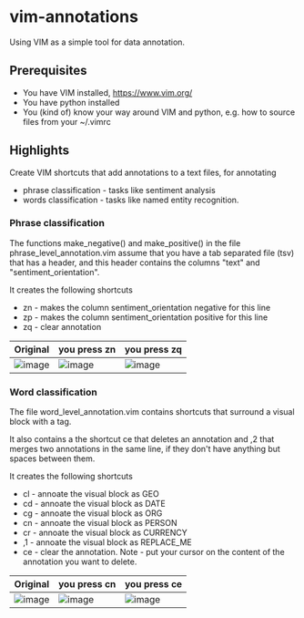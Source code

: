 # vim-annotations

Using VIM as a simple tool for data annotation.

## Prerequisites  

- You have VIM installed, https://www.vim.org/
- You have python installed
- You (kind of) know your way around VIM and python, e.g. how to source files from your ~/.vimrc

## Highlights 

Create VIM shortcuts that add annotations to a text files, for annotating
 - phrase classification - tasks like sentiment analysis
 - words classification - tasks like named entity recognition. 

### Phrase classification

The functions make_negative() and make_positive() in the file phrase_level_annotation.vim assume that you have a tab separated file (tsv) that has a header, and this header contains the columns "text" and "sentiment_orientation".

It creates the following shortcuts

- zn - makes the column sentiment_orientation negative for this line
- zp - makes the column sentiment_orientation positive for this line
- zq - clear annotation

| Original | you press zn | you press zq |
| -------- | ------------ | ------------ |
| ![image](https://github.com/user-attachments/assets/6f908aa7-de2c-4658-aea1-5a0a6dde0a9f) | ![image](https://github.com/user-attachments/assets/df5e827d-8a36-4cc3-99ad-c26169fcac30) | ![image](https://github.com/user-attachments/assets/27348530-604f-438c-b612-1493fb601dcb) |



### Word classification

The file word_level_annotation.vim contains shortcuts that surround a visual block with a tag.

It also contains a the shortcut ce that deletes an annotation and ,2 that merges two annotations in the same line, if they don't have anything but spaces between them.

It creates the following shortcuts

- cl - annoate the visual block as GEO
- cd - annoate the visual block as DATE
- cg - annoate the visual block as ORG
- cn - annoate the visual block as PERSON
- cr - annoate the visual block as CURRENCY
- ,1 - annoate the visual block as REPLACE_ME
- ce - clear the annotation. Note - put your cursor on the content of the annotation you want to delete. 

| Original | you press cn | you press ce |
| -------- | ------------ | ------------ |
| ![image](https://github.com/user-attachments/assets/5a756b6b-281a-44e4-8b46-b4147055324a) | ![image](https://github.com/user-attachments/assets/fe60d2d0-7ee5-4bac-844b-d8c55ff4e71b) | ![image](https://github.com/user-attachments/assets/51398e0b-e338-4ce2-a2e7-246937ad0d70) |





